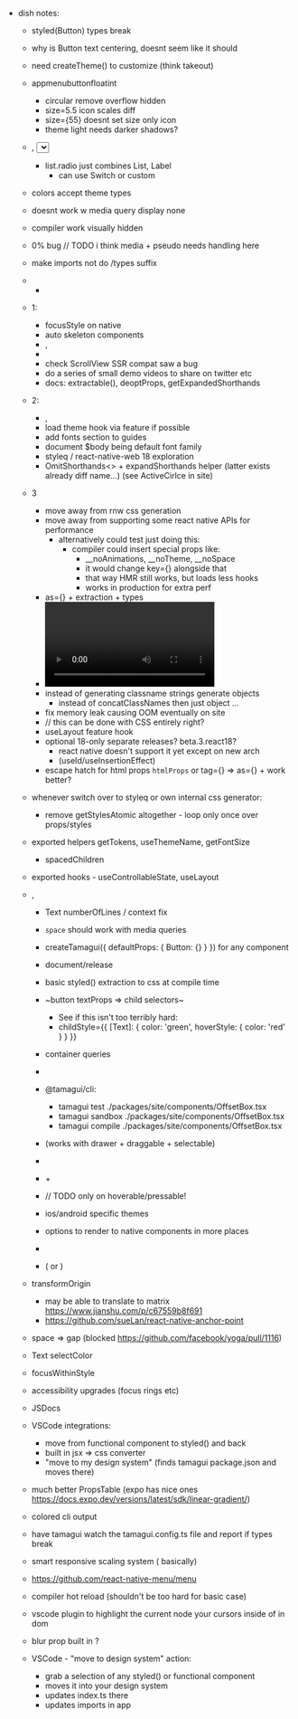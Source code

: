 - dish notes:
  - styled(Button) types break
  - why is Button text centering, doesnt seem like it should
  - need createTheme() to customize (think takeout)
  - appmenubuttonfloatint
    - circular remove overflow hidden
    - size=5.5 icon scales diff
    - size={55} doesnt set size only icon
    - theme light needs darker shadows?

  
  - <Card />, <Select />, <List />, <List.Radio />
    - list.radio just combines List, Label
      - can use Switch or custom
  - <LinearGradient /> colors accept theme types
  - <Spacer /> doesnt work w media query display none
  - compiler work visually hidden
  - 0% bug // TODO i think media + pseudo needs handling here
  - make imports not do /types suffix
  - <UL /> <LI /> <OL />

- 1:
  - focusStyle on native
  - auto skeleton components
  - <Avatar />, <Tabs />
  - <Blur />
  - check ScrollView SSR compat saw a bug
  - do a series of small demo videos to share on twitter etc
  - docs: extractable(), deoptProps, getExpandedShorthands

- 2: 
  - <Toast />, <Carousel />
  - load theme hook via feature if possible
  - add fonts section to guides
  - document $body being default font family
  - styleq / react-native-web 18 exploration
  - OmitShorthands<> + expandShorthands helper (latter exists already diff name...) (see ActiveCirlce in site)

- 3
  - move away from rnw css generation
  - move away from supporting some react native APIs for performance
    - alternatively could test just doing this:
      - compiler could insert special props like:
        - __noAnimations, __noTheme, __noSpace
        - it would change key={} alongside that
        - that way HMR still works, but loads less hooks
        - works in production for extra perf
  - as={} + extraction + types
  - <Video />, <Spinner />
  - instead of generating classname strings generate objects
    - instead of concatClassNames then just object ...
  - fix memory leak causing OOM eventually on site
  - // this can be done with CSS entirely right?
  - useLayout feature hook
  - optional 18-only separate releases? beta.3.react18?
    - react native doesn't support it yet except on new arch
    - (useId/useInsertionEffect)
  - escape hatch for html props `htmlProps` or tag={} => as={} + work better?

- whenever switch over to styleq or own internal css generator:
  - remove getStylesAtomic altogether - loop only once over props/styles

- exported helpers getTokens, useThemeName, getFontSize
  - spacedChildren
- exported hooks - useControllableState, useLayout
- <SizableFrame />, <EnsureFlexed />

  - Text numberOfLines / context fix
  - `space` should work with media queries
  - createTamagui({ defaultProps: { Button: {} } }) for any component
  - document/release <ThemeReverse />

  - basic styled() extraction to css at compile time
  - ~button textProps => child selectors~
    - See if this isn't too terribly hard:
    - childStyle={{
        [Text]: {
          color: 'green',
          hoverStyle: {
            color: 'red'
          }
        }
      }}

  - container queries
  - <Scale />

  - @tamagui/cli: 
    - tamagui test ./packages/site/components/OffsetBox.tsx
    - tamagui sandbox ./packages/site/components/OffsetBox.tsx
    - tamagui compile ./packages/site/components/OffsetBox.tsx
  
  - <List /> (works with drawer + draggable + selectable)
  - <Menu />
  - <PopoverDrawer /> + <MenuDrawer />

  - // TODO only on hoverable/pressable!
  - ios/android specific themes
  - options to render to native components in more places

  - <Group />
  - <Combobox /> (<SelectInput /> or <SelectInput />)

- transformOrigin
  - may be able to translate to matrix https://www.jianshu.com/p/c67559b8f691
  - https://github.com/sueLan/react-native-anchor-point
- space => gap (blocked https://github.com/facebook/yoga/pull/1116)
- Text selectColor
- focusWithinStyle
- accessibility upgrades (focus rings etc)
- JSDocs
- VSCode integrations:
  - move from functional component to styled() and back
  - built in jsx => css converter
  - "move to my design system" (finds tamagui package.json and moves there)
- much better PropsTable (expo has nice ones https://docs.expo.dev/versions/latest/sdk/linear-gradient/)
- colored cli output
- have tamagui watch the tamagui.config.ts file and report if types break
- smart responsive scaling system (<Scale /> basically)

- https://github.com/react-native-menu/menu

- compiler hot reload (shouldn't be too hard for basic case)

- vscode plugin to highlight the current node your cursors inside of in dom
- blur prop built in ?

- VSCode - "move to design system" action:
  - grab a selection of any styled() or functional component
  - moves it into your design system
  - updates index.ts there
  - updates imports in app
